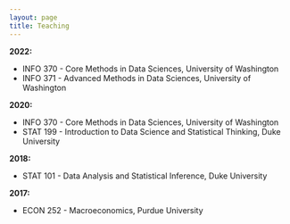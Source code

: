 ```yaml
---
layout: page
title: Teaching
---
```


**2022:**

- INFO 370 - Core Methods in Data Sciences, University of Washington
- INFO 371 - Advanced Methods in Data Sciences, University of Washington

**2020:**

- INFO 370 - Core Methods in Data Sciences, University of Washington
- STAT 199 - Introduction to Data Science and Statistical Thinking, Duke University

**2018:** 
- STAT 101 - Data Analysis and Statistical Inference, Duke University

**2017:**
- ECON 252 - Macroeconomics, Purdue University
